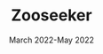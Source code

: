 ---
layout: ../../layouts/ProjectLayout.astro
title: "Zooseeker"
date: "March 2022-May 2022"
projectRole: "Project Manager, Lead QA Tester, UI Designer"
intro: "An android app to plan a trip to the San Diego Zoo, optimizing routes for minimal walking to desired exhibits."
image: 
  url: 'https://github.com/jdluu/ZooSeeker/blob/main/zooseekerwf.png?raw=true'
  alt: "Zooseeker UI Flow Chart" 
problem: "The San Diego Zoo's mobile application designed to aid visitors in navigating the zoo has been reported as cumbersome and challenging to use by users. Despite its existence, visitors have experienced difficulty following the directions provided by the app, resulting in frustration and confusion. As a result, some visitors have abandoned the app altogether and resorted to using traditional paper maps. This situation highlights the need for an improved navigation solution that is user-friendly, easy to follow, and enhances the overall visitor experience at the zoo."
solution: "Our solution is a comprehensive and user-friendly mobile application that allows visitors to efficiently plan and navigate their visit to the zoo. The application offers various features to enhance the visitor experience, such as a search function that enables users to find exhibits quickly and easily, along with the option to filter exhibits by category. Additionally, visitors can create and manage their own exhibit plan, including the ability to mark exhibits as visited and view the total number of exhibits in their plan.
  To help visitors navigate the zoo effectively, the application provides directions for the shortest path to follow based on the exhibits in their plan. Visitors can advance forward or go backward in their plan, as well as adjust it if necessary. The application also offers the option to toggle between detailed and simple directions for each exhibit and provides the ability to redirect if a visitor deviates from their plan or wishes to skip an exhibit altogether.
Furthermore, the application offers the ability to preserve or reset the plan, and visitors can view a summary of their route plan at any time. With this application, visitors can optimize their time at the zoo, reduce wait times, and enhance their overall experience."
projectResults:
techTitle: "Technologies"
tech: "Java(Android)"
tools: "Git, GitHub, Android Studio, JUnit, Espresso, Robolectric, Zenhub, Github Actions CI"
processTitle: "Software Development Process"
process: "Our software development process was based on the Agile methodology, which involved creating user stories and Behavior-Driven Development (BDD) scenarios. We also applied object-oriented design principles such as Single Responsibility Principle (SRP), Dependency Inversion Principle, and the Open-Closed Principle to ensure our code was modular, maintainable, and scalable. To further enhance the quality of our software, we incorporated design patterns such as Singleton, Adapter, Observer, and others, wherever appropriate. This approach allowed us to develop a robust and flexible software solution that met the project requirements and exceeded customer expectations."
reflection: "This project was my introduction into the world of agile software development. I learned a lot amount planning out iterations, working in groups, as well as when to pivot in order to have deliverables ready for each sprint. My role varied according to the needs of our team, but I spent the most time as a project manager and lead tester for our project. These roles gave me some experience in communication as well as continuous integration and android testing frameworks like Espresso.
If I had more time, I would have spent more time on the user experience of this project. We didn't work on the user experience or user interface of this project in order to meet our mvp as well as implement all of our user stories. However, it may be a better idea to cut out less essential features and improve upon the user experience of the core features."
---